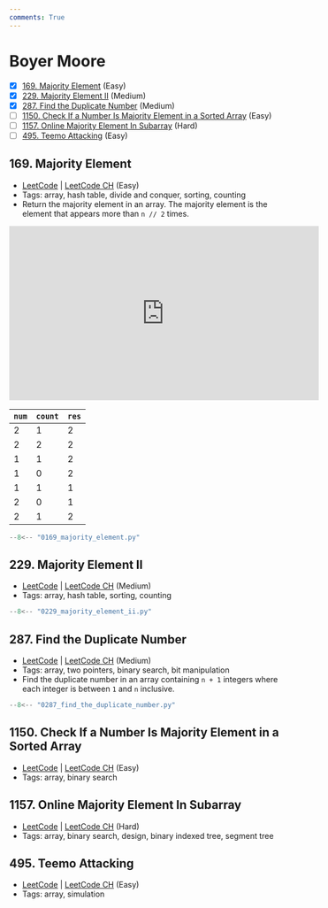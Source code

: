 ```yaml
---
comments: True
---
```


# Boyer Moore

- [x] [169. Majority Element](https://leetcode.cn/problems/majority-element/) (Easy)
- [x] [229. Majority Element II](https://leetcode.cn/problems/majority-element-ii/) (Medium)
- [x] [287. Find the Duplicate Number](https://leetcode.cn/problems/find-the-duplicate-number/) (Medium)
- [ ] [1150. Check If a Number Is Majority Element in a Sorted Array](https://leetcode.cn/problems/check-if-a-number-is-majority-element-in-a-sorted-array/) (Easy)
- [ ] [1157. Online Majority Element In Subarray](https://leetcode.cn/problems/online-majority-element-in-subarray/) (Hard)
- [ ] [495. Teemo Attacking](https://leetcode.cn/problems/teemo-attacking/) (Easy)

## 169. Majority Element

-   [LeetCode](https://leetcode.com/problems/majority-element/) | [LeetCode CH](https://leetcode.cn/problems/majority-element/) (Easy)
-   Tags: array, hash table, divide and conquer, sorting, counting
-   Return the majority element in an array. The majority element is the element that appears more than `n // 2` times.

<iframe width="560" height="315" src="https://www.youtube.com/embed/7pnhv842keE?si=fBYlNfKzdkiLgkF1" title="YouTube video player" frameborder="0" allow="accelerometer; autoplay; clipboard-write; encrypted-media; gyroscope; picture-in-picture; web-share" referrerpolicy="strict-origin-when-cross-origin" allowfullscreen></iframe>

| `num` | `count` | `res` |
| ----- | ------- | ----- |
| 2     | 1       | 2     |
| 2     | 2       | 2     |
| 1     | 1       | 2     |
| 1     | 0       | 2     |
| 1     | 1       | 1     |
| 2     | 0       | 1     |
| 2     | 1       | 2     |

```python title="169. Majority Element"
--8<-- "0169_majority_element.py"
```

## 229. Majority Element II

-   [LeetCode](https://leetcode.com/problems/majority-element-ii/) | [LeetCode CH](https://leetcode.cn/problems/majority-element-ii/) (Medium)
-   Tags: array, hash table, sorting, counting

```python title="229. Majority Element II"
--8<-- "0229_majority_element_ii.py"
```

## 287. Find the Duplicate Number

-   [LeetCode](https://leetcode.com/problems/find-the-duplicate-number/) | [LeetCode CH](https://leetcode.cn/problems/find-the-duplicate-number/) (Medium)
-   Tags: array, two pointers, binary search, bit manipulation
-   Find the duplicate number in an array containing `n + 1` integers where each integer is between `1` and `n` inclusive.

```python title="287. Find the Duplicate Number"
--8<-- "0287_find_the_duplicate_number.py"
```

## 1150. Check If a Number Is Majority Element in a Sorted Array

-   [LeetCode](https://leetcode.com/problems/check-if-a-number-is-majority-element-in-a-sorted-array/) | [LeetCode CH](https://leetcode.cn/problems/check-if-a-number-is-majority-element-in-a-sorted-array/) (Easy)
-   Tags: array, binary search


## 1157. Online Majority Element In Subarray

-   [LeetCode](https://leetcode.com/problems/online-majority-element-in-subarray/) | [LeetCode CH](https://leetcode.cn/problems/online-majority-element-in-subarray/) (Hard)
-   Tags: array, binary search, design, binary indexed tree, segment tree


## 495. Teemo Attacking

-   [LeetCode](https://leetcode.com/problems/teemo-attacking/) | [LeetCode CH](https://leetcode.cn/problems/teemo-attacking/) (Easy)
-   Tags: array, simulation
